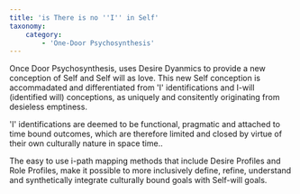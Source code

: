 ```yaml
---
title: 'is There is no ''I'' in Self'
taxonomy:
    category:
        - 'One-Door Psychosynthesis'
---
```


Once Door Psychosynthesis, uses Desire Dyanmics to provide a new conception of Self and Self will as love. This new Self conception is accommadated and differentiated from 'I' identifications and I-will (identified will) conceptions, as uniquely and consitently originating from desieless emptiness.

'I' identifications are deemed to be functional, pragmatic and attached to time bound outcomes, which are therefore limited and closed by virtue of their own culturally nature in space time..

The easy to use i-path mapping methods that include Desire Profiles and Role Profiles, make it possible to more inclusively define, refine, understand and synthetically integrate culturally bound goals with Self-will goals.